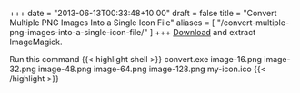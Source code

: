 +++
date = "2013-06-13T00:33:48+10:00"
draft = false
title = "Convert Multiple PNG Images Into a Single Icon File"
aliases = [
    "/convert-multiple-png-images-into-a-single-icon-file/"
]
+++
[Download](http://www.imagemagick.org/download/binaries/) and extract ImageMagick.

Run this command
{{< highlight shell >}}
convert.exe image-16.png image-32.png image-48.png image-64.png image-128.png my-icon.ico
{{< /highlight >}}
<!--more-->